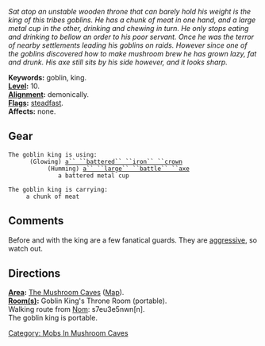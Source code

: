 *Sat atop an unstable wooden throne that can barely hold his weight is
the king of this tribes goblins. He has a chunk of meat in one hand, and
a large metal cup in the other, drinking and chewing in turn. He only
stops eating and drinking to bellow an order to his poor servant. Once
he was the terror of nearby settlements leading his goblins on raids.
However since one of the goblins discovered how to make mushroom brew he
has grown lazy, fat and drunk. His axe still sits by his side however,
and it looks sharp.*

**Keywords:** goblin, king.  
**[Level](Level "wikilink"):** 10.  
**[Alignment](Alignment "wikilink"):** demonically.  
**[Flags](:Category:_Mob_Types "wikilink"):**
[steadfast](Sentinel_Mobs "wikilink").  
**Affects:** none.  

## Gear

`The goblin king is using:`  
<worn on head>`      (Glowing) `[`a`` ``battered`` ``iron`` ``crown`](Battered_Iron_Crown "wikilink")  
<wielded>`           (Humming) `[`a`` ``large`` ``battle`` ``axe`](Large_Battle_Axe "wikilink")  
<held>`              a battered metal cup`

`The goblin king is carrying:`  
`     a chunk of meat`

## Comments

Before and with the king are a few fanatical guards. They are
[aggressive](Aggressive_Mobs "wikilink"), so watch out.

## Directions

**[Area](:Category:_Areas "wikilink"):** [The Mushroom
Caves](:Category:_Mushroom_Caves "wikilink")
([Map](Mushroom_Caves_Map "wikilink")).  
**[Room(s)](:Category:_Rooms "wikilink"):** Goblin King's Throne Room
(portable).  
Walking route from [Nom](Nom "wikilink"): s7eu3e5nwn\[n\].  
The goblin king is portable.  

[Category: Mobs In Mushroom
Caves](Category:_Mobs_In_Mushroom_Caves "wikilink")
